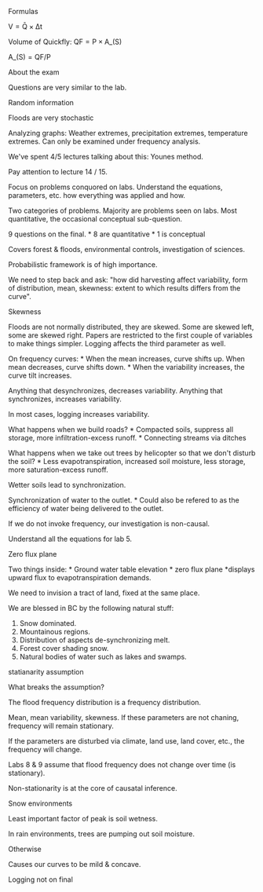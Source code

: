 Formulas

V = Q̄ × Δt

Volume of Quickfly: QF = P × A\_(S)

A\_(S) = QF/P

About the exam

Questions are very similar to the lab.

Random information

Floods are very stochastic

Analyzing graphs: Weather extremes, precipitation extremes, temperature
extremes. Can only be examined under frequency analysis.

We've spent 4/5 lectures talking about this: Younes method.

Pay attention to lecture 14 / 15.

Focus on problems conquored on labs. Understand the equations,
parameters, etc. how everything was applied and how.

Two categories of problems. Majority are problems seen on labs. Most
quantitative, the occasional conceptual sub-question.

9 questions on the final. \* 8 are quantitative \* 1 is conceptual

Covers forest & floods, environmental controls, investigation of
sciences.

Probabilistic framework is of high importance.

We need to step back and ask: "how did harvesting affect variability,
form of distribution, mean, skewness: extent to which results differs
from the curve".

Skewness

Floods are not normally distributed, they are skewed. Some are skewed
left, some are skewed right. Papers are restricted to the first couple
of variables to make things simpler. Logging affects the third parameter
as well.

On frequency curves: \* When the mean increases, curve shifts up. When
mean decreases, curve shifts down. \* When the variability increases,
the curve tilt increases.

Anything that desynchronizes, decreases variability. Anything that
synchronizes, increases variability.

In most cases, logging increases variability.

What happens when we build roads? \* Compacted soils, suppress all
storage, more infiltration-excess runoff. \* Connecting streams via
ditches

What happens when we take out trees by helicopter so that we don't
disturb the soil? \* Less evapotranspiration, increased soil moisture,
less storage, more saturation-excess runoff.

Wetter soils lead to synchronization.

Synchronization of water to the outlet. \* Could also be refered to as
the efficiency of water being delivered to the outlet.

If we do not invoke frequency, our investigation is non-causal.

Understand all the equations for lab 5.

Zero flux plane

Two things inside: \* Ground water table elevation \* zero flux plane
\*displays upward flux to evapotranspiration demands.

We need to invision a tract of land, fixed at the same place.

We are blessed in BC by the following natural stuff:

1.  Snow dominated.
2.  Mountainous regions.
3.  Distribution of aspects de-synchronizing melt.
4.  Forest cover shading snow.
5.  Natural bodies of water such as lakes and swamps.

statianarity assumption

What breaks the assumption?

The flood frequency distribution is a frequency distribution.

Mean, mean variability, skewness. If these parameters are not chaning,
frequency will remain stationary.

If the parameters are disturbed via climate, land use, land cover, etc.,
the frequency will change.

Labs 8 & 9 assume that flood frequency does not change over time (is
stationary).

Non-stationarity is at the core of causatal inference.

Snow environments

Least important factor of peak is soil wetness.

In rain environments, trees are pumping out soil moisture.

Otherwise

Causes our curves to be mild & concave.

Logging not on final
